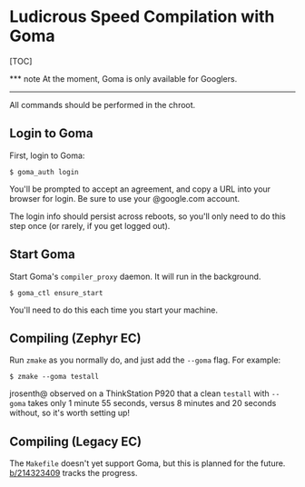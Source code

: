 # Ludicrous Speed Compilation with Goma

[TOC]

*** note
At the moment, Goma is only available for Googlers.
***

All commands should be performed in the chroot.

## Login to Goma

First, login to Goma:

``` shellsession
$ goma_auth login
```

You'll be prompted to accept an agreement, and copy a URL into your
browser for login.  Be sure to use your @google.com account.

The login info should persist across reboots, so you'll only need to
do this step once (or rarely, if you get logged out).

## Start Goma

Start Goma's `compiler_proxy` daemon.  It will run in the background.

``` shellsession
$ goma_ctl ensure_start
```

You'll need to do this each time you start your machine.

## Compiling (Zephyr EC)

Run `zmake` as you normally do, and just add the `--goma` flag.  For
example:

``` shellsession
$ zmake --goma testall
```

jrosenth@ observed on a ThinkStation P920 that a clean `testall` with
`--goma` takes only 1 minute 55 seconds, versus 8 minutes and 20
seconds without, so it's worth setting up!

## Compiling (Legacy EC)

The `Makefile` doesn't yet support Goma, but this is planned for the
future.  [b/214323409](https://issuetracker.google.com/214323409)
tracks the progress.
